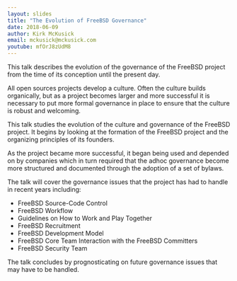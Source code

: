 ```yaml
---
layout: slides
title: "The Evolution of FreeBSD Governance"
date: 2018-06-09
author: Kirk McKusick
email: mckusick@mckusick.com
youtube: mfOrJ8zUdM8
---
```

This talk describes the evolution of the governance of the FreeBSD project from the time of its conception until the present day.

All open sources projects develop a culture. Often the culture builds organically, but as a project becomes larger and more successful it is necessary to put more formal governance in place to ensure that the culture is robust and welcoming.

This talk studies the evolution of the culture and governance of the FreeBSD project. It begins by looking at the formation of the FreeBSD project and the organizing principles of its founders.

As the project became more successful, it began being used and depended on by companies which in turn required that the adhoc governance become more structured and documented through the adoption of a set of bylaws.

The talk will cover the governance issues that the project has had to handle in recent years including:

* FreeBSD Source-Code Control
* FreeBSD Workflow
* Guidelines on How to Work and Play Together
* FreeBSD Recruitment
* FreeBSD Development Model
* FreeBSD Core Team Interaction with the FreeBSD Committers
* FreeBSD Security Team

The talk concludes by prognosticating on future governance issues that may have to be handled.